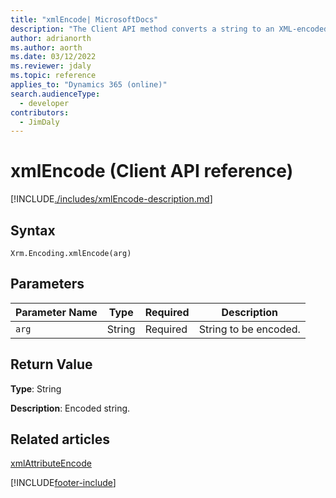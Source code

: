 ```yaml
---
title: "xmlEncode| MicrosoftDocs"
description: "The Client API method converts a string to an XML-encoded string."
author: adrianorth
ms.author: aorth
ms.date: 03/12/2022
ms.reviewer: jdaly
ms.topic: reference
applies_to: "Dynamics 365 (online)"
search.audienceType: 
  - developer
contributors:
  - JimDaly
---
```

# xmlEncode (Client API reference)



[!INCLUDE[./includes/xmlEncode-description.md](./includes/xmlEncode-description.md)] 

## Syntax

`Xrm.Encoding.xmlEncode(arg)`

## Parameters

|Parameter Name        | Type           | Required  |Description  |
| ------------- |-------------| -----|-----|
|`arg`| String| Required  |String to be encoded.  |


## Return Value

**Type**: String

**Description**: Encoded string.

## Related articles

[xmlAttributeEncode](xmlAttributeEncode.md)


[!INCLUDE[footer-include](../../../../../includes/footer-banner.md)]
